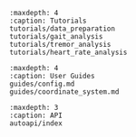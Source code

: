 ```{toctree}
:maxdepth: 4
:caption: Tutorials
tutorials/data_preparation
tutorials/gait_analysis
tutorials/tremor_analysis
tutorials/heart_rate_analysis
```

```{toctree}
:maxdepth: 4
:caption: User Guides
guides/config.md
guides/coordinate_system.md
```

```{toctree}
:maxdepth: 3
:caption: API
autoapi/index
```
